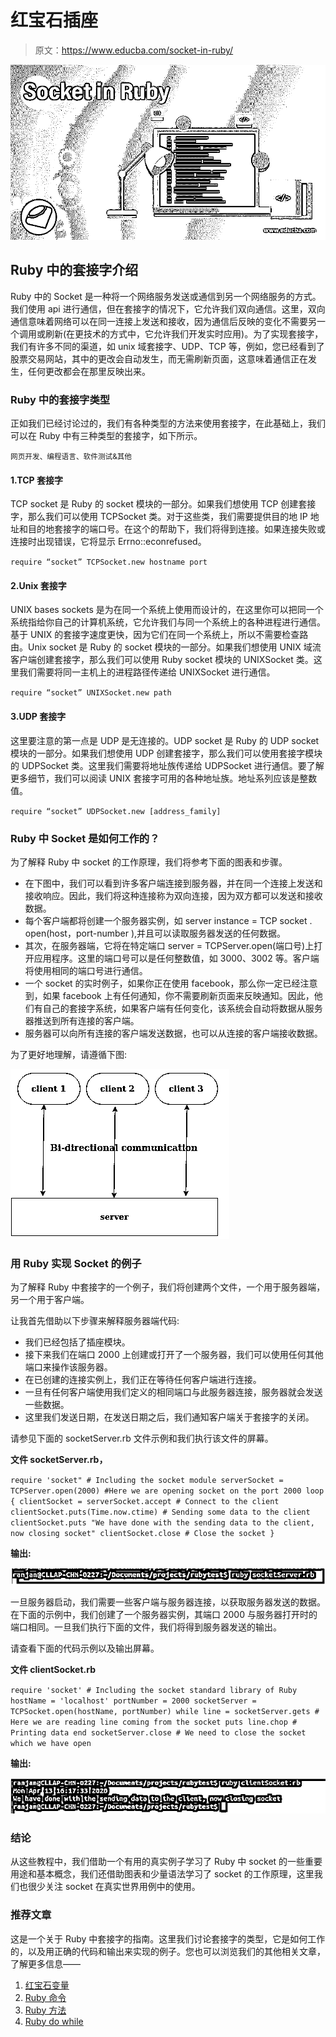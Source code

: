 # 红宝石插座

> 原文：<https://www.educba.com/socket-in-ruby/>

![Socket in Ruby](img/bec2da3332dfe598e616a7a489c2026c.png)



## Ruby 中的套接字介绍

Ruby 中的 Socket 是一种将一个网络服务发送或通信到另一个网络服务的方式。我们使用 api 进行通信，但在套接字的情况下，它允许我们双向通信。这里，双向通信意味着网络可以在同一连接上发送和接收，因为通信后反映的变化不需要另一个调用或刷新(在更技术的方式中，它允许我们开发实时应用)。为了实现套接字，我们有许多不同的渠道，如 unix 域套接字、UDP、TCP 等，例如，您已经看到了股票交易网站，其中的更改会自动发生，而无需刷新页面，这意味着通信正在发生，任何更改都会在那里反映出来。

### Ruby 中的套接字类型

正如我们已经讨论过的，我们有各种类型的方法来使用套接字，在此基础上，我们可以在 Ruby 中有三种类型的套接字，如下所示。

<small>网页开发、编程语言、软件测试&其他</small>

#### 1.TCP 套接字

TCP socket 是 Ruby 的 socket 模块的一部分。如果我们想使用 TCP 创建套接字，那么我们可以使用 TCPSocket 类。对于这些类，我们需要提供目的地 IP 地址和目的地套接字的端口号。在这个的帮助下，我们将得到连接。如果连接失败或连接时出现错误，它将显示 Errno::econrefused。

`require “socket”
TCPSocket.new hostname port`

#### 2.Unix 套接字

UNIX bases sockets 是为在同一个系统上使用而设计的，在这里你可以把同一个系统指给你自己的计算机系统，它允许我们与同一个系统上的各种进程进行通信。基于 UNIX 的套接字速度更快，因为它们在同一个系统上，所以不需要检查路由。Unix socket 是 Ruby 的 socket 模块的一部分。如果我们想使用 UNIX 域流客户端创建套接字，那么我们可以使用 Ruby socket 模块的 UNIXSocket 类。这里我们需要将同一主机上的进程路径传递给 UNIXSocket 进行通信。

`require “socket”
UNIXSocket.new path`

#### 3.UDP 套接字

这里要注意的第一点是 UDP 是无连接的。UDP socket 是 Ruby 的 UDP socket 模块的一部分。如果我们想使用 UDP 创建套接字，那么我们可以使用套接字模块的 UDPSocket 类。这里我们需要将地址族传递给 UDPSocket 进行通信。要了解更多细节，我们可以阅读 UNIX 套接字可用的各种地址族。地址系列应该是整数值。

`require “socket”
UDPSocket.new [address_family]`

### Ruby 中 Socket 是如何工作的？

为了解释 Ruby 中 socket 的工作原理，我们将参考下面的图表和步骤。

*   在下图中，我们可以看到许多客户端连接到服务器，并在同一个连接上发送和接收响应。因此，我们将这种连接称为双向连接，因为双方都可以发送和接收数据。
*   每个客户端都将创建一个服务器实例，如 server instance = TCP socket . open(host，port-number ),并且可以读取服务器发送的任何数据。
*   其次，在服务器端，它将在特定端口 server = TCPServer.open(端口号)上打开应用程序。这里的端口号可以是任何整数值，如 3000、3002 等。客户端将使用相同的端口号进行通信。
*   一个 socket 的实时例子，如果你正在使用 facebook，那么你一定已经注意到，如果 facebook 上有任何通知，你不需要刷新页面来反映通知。因此，他们有自己的套接字系统，如果客户端有任何变化，该系统会自动将数据从服务器推送到所有连接的客户端。
*   服务器可以向所有连接的客户端发送数据，也可以从连接的客户端接收数据。

为了更好地理解，请遵循下图:

![Socket in Ruby - 3](img/55ed766ca812259a73b16720fa14b027.png)



### 用 Ruby 实现 Socket 的例子

为了解释 Ruby 中套接字的一个例子，我们将创建两个文件，一个用于服务器端，另一个用于客户端。

让我首先借助以下步骤来解释服务器端代码:

*   我们已经包括了插座模块。
*   接下来我们在端口 2000 上创建或打开了一个服务器，我们可以使用任何其他端口来操作该服务器。
*   在已创建的连接实例上，我们正在等待任何客户端进行连接。
*   一旦有任何客户端使用我们定义的相同端口与此服务器连接，服务器就会发送一些数据。
*   这里我们发送日期，在发送日期之后，我们通知客户端关于套接字的关闭。

请参见下面的 socketServer.rb 文件示例和我们执行该文件的屏幕。

**文件 socketServer.rb，**

`require 'socket" # Including the socket module
serverSocket = TCPServer.open(2000) #Here we are opening socket on the port 2000
loop {
clientSocket = serverSocket.accept # Connect to the client
clientSocket.puts(Time.now.ctime) # Sending some data to the client
clientSocket.puts "We have done with the sending data to the client, now closing socket"
clientSocket.close # Close the socket
}`

**输出:**

![socketServer.rb](img/ee5a6207ffc65f3d90f3bb921d20a7b2.png)



一旦服务器启动，我们需要一些客户端与服务器连接，以获取服务器发送的数据。在下面的示例中，我们创建了一个服务器实例，其端口 2000 与服务器打开时的端口相同。一旦我们执行下面的文件，我们将得到服务器发送的输出。

请查看下面的代码示例以及输出屏幕。

**文件 clientSocket.rb**

`require 'socket' # Including the socket standard library of Ruby
hostName = 'localhost'
portNumber = 2000
socketServer = TCPSocket.open(hostName, portNumber)
while line = socketServer.gets # Here we are reading line coming from the socket
puts line.chop # Printing data
end
socketServer.close # We need to close the socket which we have open`

**输出:**

![Socket in Ruby - 2](img/d07719975725dff5993e910d8c46a032.png)



### 结论

从这些教程中，我们借助一个有用的真实例子学习了 Ruby 中 socket 的一些重要用途和基本概念，我们还借助图表和少量语法学习了 socket 的工作原理，这里我们也很少关注 socket 在真实世界用例中的使用。

### 推荐文章

这是一个关于 Ruby 中套接字的指南。这里我们讨论套接字的类型，它是如何工作的，以及用正确的代码和输出来实现的例子。您也可以浏览我们的其他相关文章，了解更多信息——

1.  [红宝石变量](https://www.educba.com/ruby-variables/)
2.  [Ruby 命令](https://www.educba.com/ruby-commands/)
3.  [Ruby 方法](https://www.educba.com/ruby-methods/)
4.  [Ruby do while](https://www.educba.com/ruby-do-while/)





